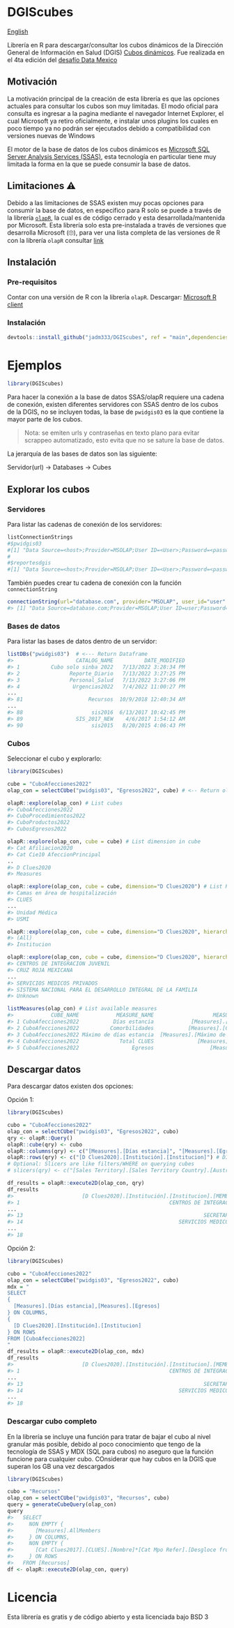 # DGIScubes

[English](README_en.md)

Librería en R para descargar/consultar  los cubos dinámicos de la Dirección General de Información en Salud (DGIS) [Cubos dinámicos](http://www.dgis.salud.gob.mx/contenidos/basesdedatos/BD_Cubos_gobmx.html). Fue realizada en el 4ta edición del [desafío Data Mexico](https://www.gob.mx/se/acciones-y-programas/cuarta-edicion-del-desafio-data-mexico?state=published)

## Motivación

La motivación principal de la creación de esta librería es que las opciones actuales para consultar los cubos son muy limitadas. El modo oficial para consulta es ingresar a la pagina mediante el navegador Internet Explorer, el cual Microsoft ya retiro oficialmente, e instalar unos plugins los cuales en poco tiempo ya no podrán ser ejecutados debido a compatibilidad con versiones nuevas de Windows

El motor de la base de datos de los cubos dinámicos es [Microsoft SQL Server Analysis Services (SSAS)](https://en.wikipedia.org/wiki/Microsoft_Analysis_Services), esta tecnología en particular tiene muy limitada la forma en la que se puede consumir la base de datos.

## Limitaciones ⚠️

Debido a las limitaciones de SSAS existen muy pocas opciones para consumir la base de datos, en especifico para R solo se puede a través de la librería [`olapR`](https://docs.microsoft.com/en-us/sql/machine-learning/r/ref-r-olapr?view=sql-server-ver16), la cual es de código cerrado y esta desarrollada/mantenida por Microsoft. Esta librería solo esta pre-instalada a través de versiones que desarrolla Microsoft (🙄), para ver una lista completa de las versiones de R con la librería `olapR` consultar [link](https://docs.microsoft.com/en-us/sql/machine-learning/r/ref-r-olapr?view=sql-server-ver16)

## Instalación

### Pre-requisitos

Contar con una versión de R con la librería `olapR`. Descargar: [Microsoft R client](https://docs.microsoft.com/en-us/previous-versions/machine-learning-server/r-client/what-is-microsoft-r-client)

### Instalación

```r
devtools::install_github("jadm333/DGIScubes", ref = "main",dependencies = TRUE)
```

# Ejemplos

```r
library(DGIScubes)
```

Para hacer la conexión a la base de datos SSAS/olapR requiere una cadena de conexión, existen diferentes servidores con SSAS dentro de los cubos de la DGIS, no se incluyen todas, la base de `pwidgis03` es la que contiene la mayor parte de los cubos.

> Nota: se emiten urls y contraseñas en texto plano para evitar scrappeo automatizado, esto evita que no se sature la base de datos.

La jerarquía de las bases de datos son las siguiente:

Servidor(url) -> Databases -> Cubes

## Explorar los cubos

### Servidores

Para listar las cadenas de conexión de los servidores:

```r
listConnectionStrings
#$pwidgis03
#[1] "Data Source=<host>;Provider=MSOLAP;User ID=<User>;Password=<password>;Persist Security Info=True"
#
#$reportesdgis
#[1] "Data Source=<host>;Provider=MSOLAP;User ID=<User>;Password=<password>;Persist Security Info=True"
```

También puedes crear tu cadena de conexión con la función `connectionString`

```r
connectionString(url="database.com", provider="MSOLAP", user_id="user" , password="pass")
#> [1] "Data Source=database.com;Provider=MSOLAP;User ID=user;Password=pass;Persist Security Info=True"
```

### Bases de datos

Para listar las bases de datos dentro de un servidor:

```r
listDBs("pwidgis03")  # <--- Return Dataframe
#>                    CATALOG_NAME          DATE_MODIFIED
#> 1          Cubo solo sinba 2022   7/13/2022 3:28:34 PM
#> 2                Reporte_Diario   7/13/2022 3:27:25 PM
#> 3                Personal_Salud   7/13/2022 3:27:06 PM
#> 4                 Urgencias2022   7/4/2022 11:00:27 PM
...
#> 81                     Recursos  10/9/2018 12:40:34 AM
...
#> 88                      sis2016  6/13/2017 10:42:45 PM
#> 89                 SIS_2017_NEW    4/6/2017 1:54:12 AM
#> 90                      sis2015   8/20/2015 4:06:43 PM
```

### Cubos

Seleccionar el cubo y explorarlo:

```r
library(DGIScubes)

cube = "CuboAfecciones2022"
olap_con = selectCUbe("pwidgis03", "Egresos2022", cube) # <-- Return olapR::OlapConnection()

olapR::explore(olap_con) # List cubes
#> CuboAfecciones2022
#> CuboProcedimientos2022
#> CuboProductos2022
#> CubosEgresos2022

olapR::explore(olap_con, cube = cube) # List dimension in cube
#> Cat Afiliacion2020
#> Cat Cie10 AfeccionPrincipal
..
#> D Clues2020
#> Measures

olapR::explore(olap_con, cube = cube, dimension="D Clues2020") # List Hierarchies in dimension
#> Camas en área de hospitalización
#> CLUES
...
#> Unidad Médica
#> USMI

olapR::explore(olap_con, cube = cube, dimension="D Clues2020", hierarchy="Institución") # List levels in hierarchies
#> (All)
#> Institucion

olapR::explore(olap_con, cube = cube, dimension="D Clues2020", hierarchy="Institución", level="Institucion") # List levels in hierarchies
#> CENTROS DE INTEGRACION JUVENIL
#> CRUZ ROJA MEXICANA
...
#> SERVICIOS MEDICOS PRIVADOS
#> SISTEMA NACIONAL PARA EL DESARROLLO INTEGRAL DE LA FAMILIA
#> Unknown

listMeasures(olap_con) # List available measures
#>            CUBE_NAME            MEASURE_NAME                   MEASURE_UNIQUE_NAME   MEASUREGROUP_NAME
#> 1 CuboAfecciones2022           Días estancia            [Measures].[Días estancia]     Afecciones 2020
#> 2 CuboAfecciones2022          Comorbilidades           [Measures].[Comorbilidades]     Afecciones 2020
#> 3 CuboAfecciones2022 Máximo de días estancia  [Measures].[Máximo de días estancia]     Afecciones 2020
#> 4 CuboAfecciones2022             Total CLUES              [Measures].[Total CLUES]   Afecciones 2020 1
#> 5 CuboAfecciones2022                 Egresos                  [Measures].[Egresos]   Afecciones 2020 2
```

## Descargar datos

Para descargar datos existen dos opciones:

Opción 1:

```r
library(DGIScubes)

cubo = "CuboAfecciones2022"
olap_con = selectCUbe("pwidgis03", "Egresos2022", cubo)
qry <- olapR::Query()
olapR::cube(qry) <- cubo
olapR::columns(qry) <- c("[Measures].[Días estancia]", "[Measures].[Egresos]") # Measures
olapR::rows(qry) <- c("[D Clues2020].[Institución].[Institucion]") # DImensions
# Optional: Slicers are like filters/WHERE on querying cubes
# slicers(qry) <- c("[Sales Territory].[Sales Territory Country].[Australia]")

df_results = olapR::execute2D(olap_con, qry)
df_results
#>                      [D Clues2020].[Institución].[Institucion].[MEMBER_CAPTION] [Measures].[Días estancia] [Measures].[Egresos]
#> 1                                                CENTROS DE INTEGRACION JUVENIL                         NA                   NA
...
#> 13                                                          SECRETARIA DE SALUD                    6437822               916515
#> 14                                                  SERVICIOS MEDICOS ESTATALES                      20366                 3518
...
#> 18                                                                      Unknown                         NA                   NA
```

Opción 2:

```r
library(DGIScubes)

cubo = "CuboAfecciones2022"
olap_con = selectCUbe("pwidgis03", "Egresos2022", cubo)
mdx = "
SELECT
{
  [Measures].[Días estancia],[Measures].[Egresos]
} ON COLUMNS,
{
  [D Clues2020].[Institución].[Institucion]
} ON ROWS
FROM [CuboAfecciones2022]
"
df_results = olapR::execute2D(olap_con, mdx)
df_results
#>                      [D Clues2020].[Institución].[Institucion].[MEMBER_CAPTION] [Measures].[Días estancia] [Measures].[Egresos]
#> 1                                                CENTROS DE INTEGRACION JUVENIL                         NA                   NA
...
#> 13                                                          SECRETARIA DE SALUD                    6437822               916515
#> 14                                                  SERVICIOS MEDICOS ESTATALES                      20366                 3518
...
#> 18                                                                      Unknown                         NA                   NA
```

### Descargar cubo completo

En la librería se incluye una función para tratar de bajar el cubo al nivel granular más posible, debido al poco conocimiento que tengo de la tecnología de SSAS y MDX (SQL para cubos) no aseguro que la función funcione para cualquier cubo. COnsiderar que hay cubos en la DGIS que superan los GB una vez descargados

```r
library(DGIScubes)

cubo = "Recursos"
olap_con = selectCUbe("pwidgis03", "Recursos", cubo)
query = generateCubeQuery(olap_con)
query
#>   SELECT
#>     NON EMPTY {
#>       [Measures].AllMembers
#>     } ON COLUMNS,
#>     NON EMPTY {
#>       [Cat Clues2017].[CLUES].[Nombre]*[Cat Mpo Refer].[Desgloce frontera].[Desgloce frontera]*[Cat Mpo Refer].[Entidad de la unidad médica].[Municipio]*[Cat Mpo Refer].[Filtro frontera].[Filtro frontera]*[Cat Mpo Refer].[Grado de marginación].[Grado de marginación]*[Cat Mpo Refer].[Los 100 Municipios].[Los 100 Municipios]*[Cat Tipo Uni2006].[Tipo de unidad].[Tipo de unidad]*[Cat Variables].[Variable].[Recursos]*[Year].[Año].[Año]
#>     } ON ROWS
#>   FROM [Recursos]
df <- olapR::execute2D(olap_con, query)
```

# Licencia

Esta librería es gratis y de código abierto y esta licenciada bajo BSD 3
